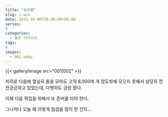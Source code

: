 ```yaml
---
title: "승리했"
slug: i-win
date: 2022-10-06T20:48:48+09:00
series:
#  - 
categories:
  - 블루 아카이브
tags:
#  - 
images:
  - 001.webp
---
```


{{< gallery/image src="001|002" >}}

치히로 다음에 열심히 돌을 모아도 고작 8,000여 개 정도밖에 모으지 못해서 상당히 전전긍긍하고 있었는데, 다행히도 금방 떴다.

이제 다음 픽업을 위해서 또 존버를 타야 한다.

그나저나 오늘 왜 이렇게 점검을 많이 한 건지...
